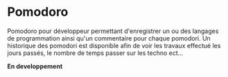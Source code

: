 Pomodoro
========

Pomodoro pour développeur permettant d'enregistrer un ou des langages de programmation ainsi qu'un commentaire pour chaque pomodori.
Un historique des pomodori est disponible afin de voir les travaux effectué les jours passés, le nombre de temps passer sur les techno ect...

**En developpement**
